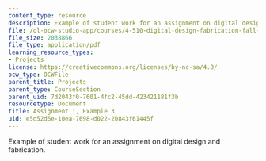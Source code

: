 ```yaml
---
content_type: resource
description: Example of student work for an assignment on digital design and fabrication.
file: /ol-ocw-studio-app/courses/4-510-digital-design-fabrication-fall-2008/e5d52d6e10ea7698d02220843f61445f_assn1_example3.pdf
file_size: 2038866
file_type: application/pdf
learning_resource_types:
- Projects
license: https://creativecommons.org/licenses/by-nc-sa/4.0/
ocw_type: OCWFile
parent_title: Projects
parent_type: CourseSection
parent_uid: 7d2043f0-7601-4fc2-45dd-423421181f3b
resourcetype: Document
title: Assignment 1, Example 3
uid: e5d52d6e-10ea-7698-d022-20843f61445f
---
```

Example of student work for an assignment on digital design and fabrication.